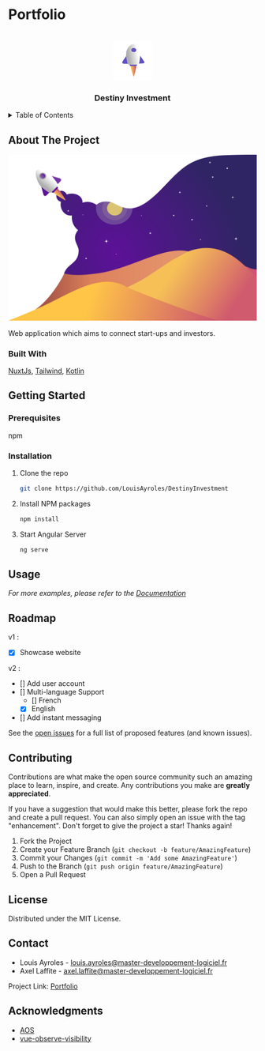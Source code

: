 # Portfolio


<!-- PROJECT LOGO -->
<br />
<div>
<div align="center">
  <a>
    <img src="https://github.com/LouisAyroles/DestinyInvestment/blob/small_changes/frontend/assets/logos/logo.svg" alt="Logo" width="80" height="80">
  </a>
  </div>

  <h3 align="center">Destiny Investment</h3>

<!-- TABLE OF CONTENTS -->
<details>
  <summary>Table of Contents</summary>
  <ol>
    <li>
      <a href="#about-the-project">About The Project</a>
      <ul>
        <li><a href="#built-with">Built With</a></li>
      </ul>
    </li>
    <li>
      <a href="#getting-started">Getting Started</a>
      <ul>
        <li><a href="#prerequisites">Prerequisites</a></li>
        <li><a href="#installation">Installation</a></li>
      </ul>
    </li>
    <li><a href="#usage">Usage</a></li>
    <li><a href="#roadmap">Roadmap</a></li>
    <li><a href="#contributing">Contributing</a></li>
    <li><a href="#license">License</a></li>
    <li><a href="#contact">Contact</a></li>
    <li><a href="#acknowledgments">Acknowledgments</a></li>
  </ol>
</details>



<!-- ABOUT THE PROJECT -->
## About The Project

[![Product Name Screen Shot][product-screenshot]](https://louis-ayroles.herokuapp.com)


Web application which aims to connect start-ups and investors.


### Built With


 [NuxtJs](https://nuxtjs.org/), [Tailwind](https://tailwindcss.com/), [Kotlin](https://kotlinlang.org/)




<!-- GETTING STARTED -->
## Getting Started


### Prerequisites

 npm
  


### Installation


1. Clone the repo
   ```sh
   git clone https://github.com/LouisAyroles/DestinyInvestment
   ```
2. Install NPM packages
   ```sh
   npm install
   ```
3. Start Angular Server
   ```sh
   ng serve
   ```




<!-- USAGE EXAMPLES -->
## Usage


_For more examples, please refer to the [Documentation](https://example.com)_



<!-- ROADMAP -->
## Roadmap

v1 : 

- [x] Showcase website

v2 :
- [] Add user account
- [] Multi-language Support
    - [] French
    - [x] English
- [] Add instant messaging

See the [open issues](https://github.com/LouisAyroles/DestinyInvestment/issues) for a full list of proposed features (and known issues).



<!-- CONTRIBUTING -->
## Contributing

Contributions are what make the open source community such an amazing place to learn, inspire, and create. Any contributions you make are **greatly appreciated**.

If you have a suggestion that would make this better, please fork the repo and create a pull request. You can also simply open an issue with the tag "enhancement".
Don't forget to give the project a star! Thanks again!

1. Fork the Project
2. Create your Feature Branch (`git checkout -b feature/AmazingFeature`)
3. Commit your Changes (`git commit -m 'Add some AmazingFeature'`)
4. Push to the Branch (`git push origin feature/AmazingFeature`)
5. Open a Pull Request


<!-- LICENSE -->
## License

Distributed under the MIT License.



<!-- CONTACT -->
## Contact

* Louis Ayroles - louis.ayroles@master-developpement-logiciel.fr
* Axel Laffite - axel.laffite@master-developpement-logiciel.fr

Project Link: [Portfolio](https://louis-ayroles.herokuapp.com)



<!-- ACKNOWLEDGMENTS -->
## Acknowledgments


* [AOS](https://michalsnik.github.io/aos/)
* [vue-observe-visibility](https://github.com/Akryum/vue-observe-visibility)



<!-- MARKDOWN LINKS & IMAGES -->
[linkedin-url]: https://www.linkedin.com/in/louis-ayroles-4123b9200/
[product-screenshot]: https://github.com/LouisAyroles/DestinyInvestment/blob/small_changes/frontend/assets/infography/main.svg
